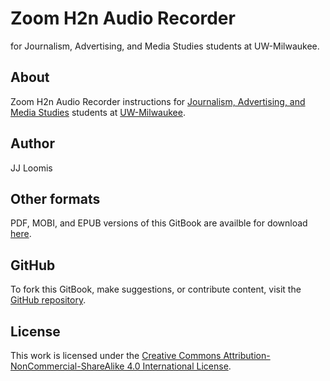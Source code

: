 # Zoom H2n Audio Recorder

 for Journalism, Advertising, and Media Studies students at UW-Milwaukee.

## About

Zoom H2n Audio Recorder instructions for [Journalism, Advertising, and Media Studies](http://uwm.edu/journalism-advertising-media-studies/ "Journalism, Advertising, and Media Studies website") students at [UW-Milwaukee](http://uwm.edu/ "UW–Milwaukee website").

## Author

JJ Loomis

## Other formats

PDF, MOBI, and EPUB versions of this GitBook are availble for download [here](https://www.gitbook.com/book/jjloomis/zoom-h2n-audio-recorder/detail).

## GitHub

To fork this GitBook, make suggestions, or contribute content, visit the [GitHub repository](https://github.com/jjloomis/zoom-h2n-audio-recorder).

## License

This work is licensed under the [Creative Commons Attribution-NonCommercial-ShareAlike 4.0 International License](https://creativecommons.org/licenses/by-nc-sa/4.0/).

